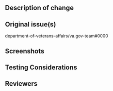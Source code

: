 ## Description of change
<!-- Please include a description of the change and context. What would a code reviewer, or a future dev, 
need to know about this PR in order to understand why this PR was created? This could include dependencies 
introduced, changes in behavior, pointers to more detailed documentation. The description should be more 
than a link to an issue.  -->

## Original issue(s)
department-of-veterans-affairs/va.gov-team#0000

## Screenshots
<!-- Please add screenshots as needed. Before/after if changes are to be compared by reviewers. -->

## Testing Considerations
<!-- Please describe testing done to verify the changes. What testing remains? Note edge cases, or special
situations that could not be tested during development. -->

## Reviewers
<!-- Please list ONLY specific folks who you think should be notified of this PR.
DF:
@jmarchi
@komaly15
@DF-ClaytonMatulich
@kxiao133

Ad Hoc:
@lexicalninja (Patrick S)
@kreek (Alastair - for API awareness)
@jperk51 (Jayson - for API awareness)
@jjulian (Jonathan - for high-level concerns)
-->
